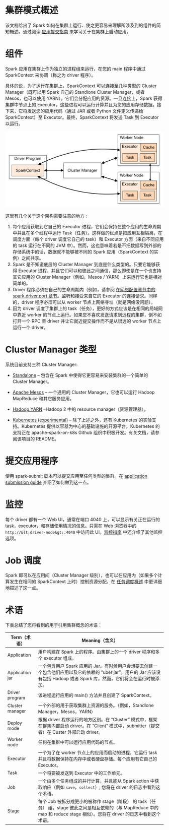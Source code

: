 # 集群模式概述

该文档给出了 Spark 如何在集群上运行、使之更容易来理解所涉及到的组件的简短概述。通过阅读 [应用提交指南](submitting-applications.html) 来学习关于在集群上启动应用。

# 组件

Spark 应用在集群上作为独立的进程组来运行，在您的 main 程序中通过 SparkContext 来协调（称之为 driver 程序）。

具体的说，为了运行在集群上，SparkContext 可以连接至几种类型的 Cluster Manager（既可以用 Spark 自己的 Standlone Cluster Manager，或者 Mesos，也可以使用 YARN），它们会分配应用的资源。一旦连接上，Spark 获得集群中节点上的 Executor，这些进程可以运行计算并且为您的应用存储数据。接下来，它将发送您的应用代码（通过 JAR 或者 Python 文件定义传递给 SparkContext）至 Executor。最终，SparkContext 将发送 Task 到 Executor 以运行。

![Spark cluster components](img/1b193ef9791313508d0c806587f136fd.jpg "Spark cluster components")

这里有几个关于这个架构需要注意的地方 :

1.  每个应用获取到它自己的 Executor 进程，它们会保持在整个应用的生命周期中并且在多个线程中运行 Task（任务）。这样做的优点是把应用互相隔离，在调度方面（每个 driver 调度它自己的 task）和 Executor 方面（来自不同应用的 task 运行在不同的 JVM 中）。然而，这也意味着若是不把数据写到外部的存储系统中的话，数据就不能够被不同的 Spark 应用（SparkContext 的实例）之间共享。
2.  Spark 是不知道底层的 Cluster Manager 到底是什么类型的。只要它能够获得 Executor 进程，并且它们可以和彼此之间通信，那么即使是在一个也支持其它应用的 Cluster Manager（例如，Mesos / YARN）上来运行它也是相对简单的。
3.  Driver 程序必须在自己的生命周期内（例如，请参阅 [在网络配置章节中的 spark.driver.port 章节](configuration.html＃networking)。监听和接受来自它的 Executor 的连接请求。同样的，driver 程序必须可以从 worker 节点上网络寻址（就是网络没问题）。
4.  因为 driver 调度了集群上的 task（任务），更好的方式应该是在相同的局域网中靠近 worker 的节点上运行。如果您不喜欢发送请求到远程的集群，倒不如打开一个 RPC 至 driver 并让它就近提交操作而不是从很远的 worker 节点上运行一个 driver。

# Cluster Manager 类型

系统目前支持三种 Cluster Manager:

*   [Standalone](spark-standalone.html) – 包含在 Spark 中使得它更容易来安装集群的一个简单的 Cluster Manager。

*   [Apache Mesos](running-on-mesos.html) – 一个通用的 Cluster Manager，它也可以运行 Hadoop MapReduce 和其它服务应用。
*   [Hadoop YARN](running-on-yarn.html) –Hadoop 2 中的 resource manager（资源管理器）。
*   [Kubernetes (experimental)](https://github.com/apache-spark-on-k8s/spark) – 除了上述之外，还有 Kubernetes 的实验支持。Kubernetes 提供以容器为中心的基础设施的开源平台。Kubernetes 的支持正在 apache-spark-on-k8s Github 组织中积极开发。有关文档，请参阅该项目的 README。

# 提交应用程序

使用 spark-submit 脚本可以提交应用至任何类型的集群。在 [application submission guide](submitting-applications.html) 介绍了如何做到这一点。

# 监控

每个 driver 都有一个 Web UI，通常在端口 4040 上，可以显示有关正在运行的 task，executor，和存储使用情况的信息。只需在 Web 浏览器中的`http://&lt;driver-node&gt;:4040` 中访问此 UI。[监控指南](monitoring.html) 中还介绍了其他监控选项。

# Job 调度

Spark 即可以在应用间（Cluster Manager 级别），也可以在应用内（如果多个计算发生在相同的 SparkContext 上时）控制资源分配。在 [任务调度概述](job-scheduling.html) 中更详细地描述了这一点。

# 术语

下表总结了您将看到的用于引用集群概念的术语：

| Term（术语） | Meaning（含义） |
| --- | --- |
| Application | 用户构建在 Spark 上的程序。由集群上的一个 driver 程序和多个 executor 组成。 |
| Application jar | 一个包含用户 Spark 应用的 Jar。有时候用户会想要去创建一个包含他们应用以及它的依赖的 “uber jar”。用户的 Jar 应该没有包括 Hadoop 或者 Spark 库，然而，它们将会在运行时被添加。 |
| Driver program | 该进程运行应用的 main() 方法并且创建了 SparkContext。 |
| Cluster manager | 一个外部的用于获取集群上资源的服务。（例如，Standlone Manager，Mesos，YARN） |
| Deploy mode | 根据 driver 程序运行的地方区别。在 “Cluster” 模式中，框架在群集内部启动 driver。在 “Client” 模式中，submitter（提交者）在 Custer 外部启动 driver。 |
| Worker node | 任何在集群中可以运行应用代码的节点。 |
| Executor | 一个为了在 worker 节点上的应用而启动的进程，它运行 task 并且将数据保持在内存中或者硬盘存储。每个应用有它自己的 Executor。 |
| Task | 一个将要被发送到 Executor 中的工作单元。 |
| Job | 一个由多个任务组成的并行计算，并且能从 Spark action 中获取响应（例如 `save`，`collect`）; 您将在 driver 的日志中看到这个术语。 |
| Stage | 每个 Job 被拆分成更小的被称作 stage（阶段） 的 task（任务） 组，stage 彼此之间是相互依赖的（与 MapReduce 中的 map 和 reduce stage 相似）。您将在 driver 的日志中看到这个术语。 |